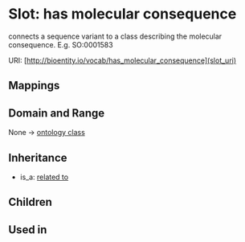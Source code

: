 # Slot: has molecular consequence


connects a sequence variant to a class describing the molecular consequence. E.g.  SO:0001583

URI: [http://bioentity.io/vocab/has_molecular_consequence](slot_uri)
## Mappings

## Domain and Range

None -> [ontology class](OntologyClass.md)
## Inheritance

 *  is_a: [related to](related_to.md)
## Children

## Used in

